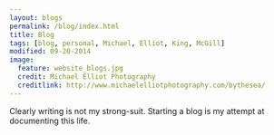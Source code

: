 ```yaml
---
layout: blogs
permalink: /blog/index.html
title: Blog
tags: [blog, personal, Michael, Elliot, King, McGill]
modified: 09-20-2014
image:
  feature: website_blogs.jpg
  credit: Michael Elliot Photography
  creditlink: http://www.michaelelliotphotography.com/bythesea/
---
```


Clearly writing is not my strong-suit. Starting a blog is my attempt at documenting this life.